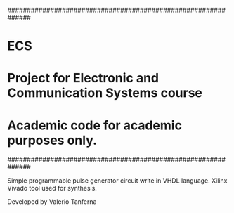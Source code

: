 ##############################################################
# ECS                                                        #
# Project for Electronic and Communication Systems course    #
#                                                            #
# Academic code for academic purposes only.                  #
##############################################################

Simple programmable pulse generator circuit write in VHDL language. Xilinx Vivado tool used for synthesis.

Developed by Valerio Tanferna
